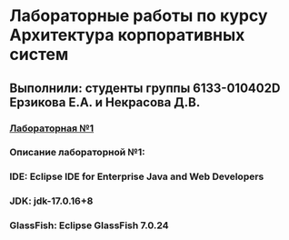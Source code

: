 
# Лабораторные работы по курсу Архитектура корпоративных систем
## Выполнили: студенты группы 6133-010402D Ерзикова Е.А. и Некрасова Д.В.
### [Лабораторная №1 ](my-first-lab)
### Описание лабораторной №1:
### IDE: Eclipse IDE for Enterprise Java and Web Developers
### JDK: jdk-17.0.16+8
### GlassFish: Eclipse GlassFish 7.0.24 
